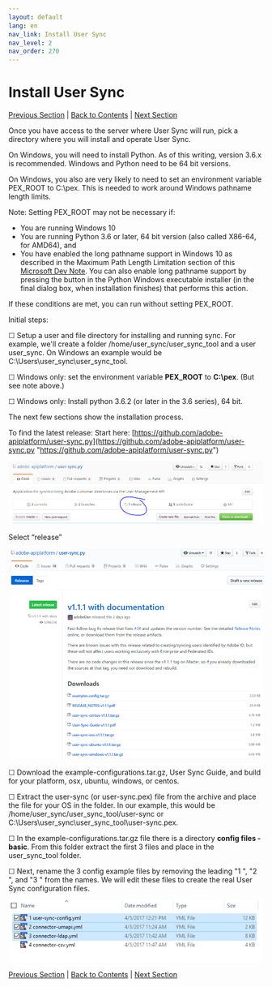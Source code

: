 ```yaml
---
layout: default
lang: en
nav_link: Install User Sync
nav_level: 2
nav_order: 270
---
```


# Install User Sync

[Previous Section](identify_server.md) \| [Back to Contents](index.md) \| [Next Section](setup_config_files.md)

Once you have access to the server where User Sync will run, pick a directory where you will install and operate User Sync.

On Windows, you will need to install Python.  As of this writing, version 3.6.x is recommended.  Windows and Python need to be 64 bit versions.

On Windows, you also are very likely to need to set an environment variable PEX\_ROOT to C:\\pex.  This is needed to work around Windows pathname length limits.

Note: Setting PEX\_ROOT may not be necessary if:

- You are running Windows 10
- You are running Python 3.6 or later, 64 bit version (also called X86-64, for AMD64), and
- You have enabled the long pathname support in Windows 10 as described in the Maximum Path Length Limitation section of this [Microsoft Dev Note](https://msdn.microsoft.com/en-us/library/windows/desktop/aa365247%28v=vs.85%29.aspx?#maxpath). You can also enable long pathname support by pressing the button in the Python Windows executable installer (in the final dialog box, when installation finishes) that performs this action.

If these conditions are met, you can run without setting PEX\_ROOT.


Initial steps:

&#9744; Setup a user and file directory for installing and running sync.  For example, we'll create a folder /home/user_sync/user_sync_tool and a user user_sync.  On Windows an example would be C:\Users\user_sync\user_sync_tool.

&#9744; Windows only: set the environment variable **PEX\_ROOT** to **C:\pex**. (But see note above.)

&#9744; Windows only: Install python 3.6.2 (or later in the 3.6 series), 64 bit. 

The next few sections show the installation process.

To find the latest release:  Start here: 
[https://github.com/adobe-apiplatform/user-sync.py](https://github.com/adobe-apiplatform/user-sync.py "https://github.com/adobe-apiplatform/user-sync.py")

![install](images/install_finding_releases.png)

Select “release”


![install2](images/install_release_screen.png)

&#9744; Download the example-configurations.tar.gz, User Sync Guide, and build for your platform, osx, ubuntu, windows, or centos.

&#9744; Extract the user-sync (or user-sync.pex) file from the archive and place the file for your OS in the folder.  In our example, this would be /home/user_sync/user_sync_tool/user-sync or C:\Users\user_sync\user_sync_tool\user-sync.pex.

&#9744; In the example-configurations.tar.gz file there is a directory **config files - basic**.  From this folder extract the first 3 files and place in the user_sync_tool folder.  

&#9744; Next, rename the 3 config example files by removing the leading "1 ", "2 ", and "3 " from the names.  We will edit these files to create the real User Sync configuration files.



![install2](images/install_config_files.png)


[Previous Section](identify_server.md) \| [Back to Contents](index.md) \| [Next Section](setup_config_files.md)
